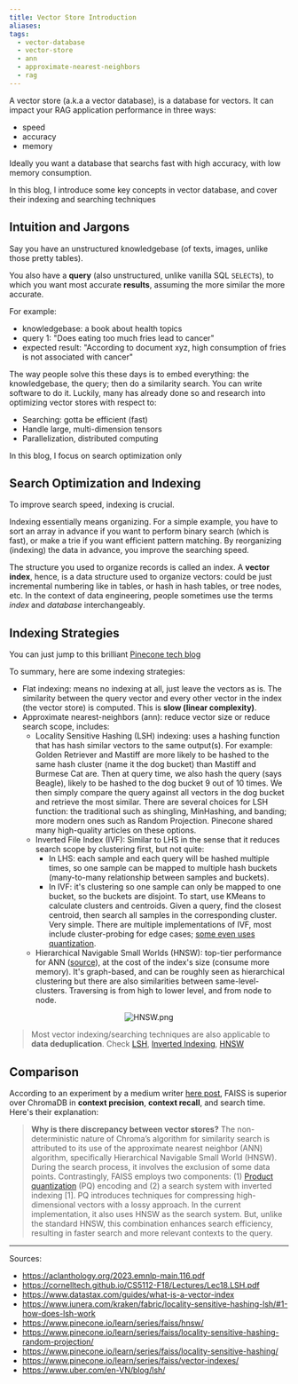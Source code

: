 ```yaml
---
title: Vector Store Introduction
aliases:
tags:
  - vector-database
  - vector-store
  - ann
  - approximate-nearest-neighbors
  - rag
---
```


A vector store (a.k.a a vector database), is a database for vectors. It can impact your RAG application performance in three ways:
- speed 
- accuracy
- memory

Ideally you want a database that searchs fast with high accuracy, with low memory consumption.

In this blog, I introduce some key concepts in vector database, and cover their indexing and searching techniques

## Intuition and Jargons

Say you have an unstructured knowledgebase (of texts, images, unlike those pretty tables).

You also have a **query** (also unstructured, unlike vanilla SQL `SELECT`s), to which you want most accurate **results**, assuming the more similar the more accurate.

For example: 
- knowledgebase: a book about health topics
- query 1: "Does eating too much fries lead to cancer"
- expected result: "According to document xyz, high consumption of fries is not associated with cancer"

The way people solve this these days is to embed everything: the knowledgebase, the query; then do a similarity search. You can write software to do it. Luckily, many has already done so and research into optimizing vector stores with respect to:
- Searching: gotta be efficient (fast)
- Handle large, multi-dimension tensors
- Parallelization, distributed computing

In this blog, I focus on search optimization only

## Search Optimization and Indexing

To improve search speed, indexing is crucial.

Indexing essentially means organizing. For a simple example, you have to sort an array in advance if you want to perform binary search (which is fast), or make a trie if you want efficient pattern matching. By reorganizing (indexing) the data in advance, you improve the searching speed.

The structure you used to organize records is called an index. A **vector index**, hence, is a data structure used to organize vectors: could be just incremental numbering like in tables, or hash in hash tables, or tree nodes, etc. In the context of data engineering, people sometimes use the terms *index* and *database* interchangeably.

## Indexing Strategies

You can just jump to this brilliant [Pinecone tech blog](https://www.pinecone.io/learn/series/faiss/vector-indexes/)

To summary, here are some indexing strategies:
- Flat indexing: means no indexing at all, just leave the vectors as is. The similarity between the query vector and every other vector in the index (the vector store) is computed. This is **slow (linear complexity)**.
- Approximate nearest-neighbors (ann): reduce vector size or reduce search scope, includes:
    - Locality Sensitive Hashing (LSH) indexing: uses a hashing function that has hash similar vectors to the same output(s). For example: Golden Retriever and Mastiff are more likely to be hashed to the same hash cluster (name it the dog bucket) than Mastiff and Burmese Cat are. Then at query time, we also hash the query (says Beagle), likely to be hashed to the dog bucket 9 out of 10 times. We then simply compare the query against all vectors in the dog bucket and retrieve the most similar. 
    There are several choices for LSH function: the traditional such as shingling, MinHashing, and banding; more modern ones such as Random Projection. Pinecone shared many high-quality articles on these options.
    - Inverted File Index (IVF): Similar to LHS in the sense that it reduces search scope by clustering first, but not quite:
        - In LHS: each sample and each query will be hashed multiple times, so one sample can be mapped to multiple hash buckets (many-to-many relationship between samples and buckets). 
        - In IVF: it's clustering so one sample can only be mapped to one bucket, so the buckets are disjoint. To start, use KMeans to calculate clusters and centroids. Given a query, find the closest centroid, then search all samples in the corresponding cluster. Very simple. There are multiple implementations of IVF, most include cluster-probing for edge cases; [some even uses quantization](https://aclanthology.org/2023.emnlp-main.116.pdf). 
    - Hierarchical Navigable Small Worlds (HNSW): top-tier performance for ANN ([source](https://github.com/erikbern/ann-benchmarks)), at the cost of the index's size (consume more memory). It's graph-based, and can be roughly seen as hierarchical clustering but there are also similarities between same-level-clusters. Traversing is from high to lower level, and from node to node.

<p align="center">
  <img src="attachments/HNSW.png" alt="HNSW.png"/>
</p>

>Most vector indexing/searching techniques are also applicable to **data deduplication**. Check [LSH](https://yorko.github.io/2023/practical-near-dup-detection/), [Inverted Indexing](https://users.cecs.anu.edu.au/~Peter.Christen/publications/ramadan2013dmapps.pdf), [HNSW](https://github.com/ncn-foreigners/blocking)

## Comparison

According to an experiment by a medium writer [here post](https://medium.com/@stepkurniawan/comparing-faiss-with-chroma-vector-stores-0953e1e619eb), FAISS is superior over ChromaDB in **context precision**, **context recall**, and search time. Here's their explanation:
>**Why is there discrepancy between vector stores?**
>The non-deterministic nature of Chroma’s algorithm for similarity search is attributed to its use of the approximate nearest neighbor (ANN) algorithm, specifically Hierarchical Navigable Small World (HNSW). During the search process, it involves the exclusion of some data points.
>Contrastingly, FAISS employs two components: (1) [Product quantization](https://inria.hal.science/inria-00514462/document) (PQ) encoding and (2) a search system with inverted indexing [1]. PQ introduces techniques for compressing high-dimensional vectors with a lossy approach. In the current implementation, it also uses HNSW as the search system. But, unlike the standard HNSW, this combination enhances search efficiency, resulting in faster search and more relevant contexts to the query.


---
Sources:
- https://aclanthology.org/2023.emnlp-main.116.pdf
- https://cornelltech.github.io/CS5112-F18/Lectures/Lec18.LSH.pdf
- https://www.datastax.com/guides/what-is-a-vector-index
- https://www.iunera.com/kraken/fabric/locality-sensitive-hashing-lsh/#1-how-does-lsh-work
- https://www.pinecone.io/learn/series/faiss/hnsw/
- https://www.pinecone.io/learn/series/faiss/locality-sensitive-hashing-random-projection/
- https://www.pinecone.io/learn/series/faiss/locality-sensitive-hashing/
- https://www.pinecone.io/learn/series/faiss/vector-indexes/
- https://www.uber.com/en-VN/blog/lsh/

